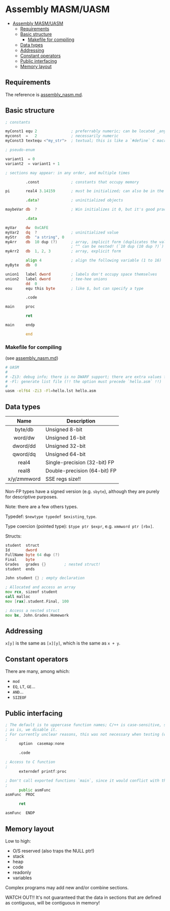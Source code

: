 # Assembly MASM/UASM

- [Assembly MASM/UASM](#assembly-masmuasm)
  - [Requirements](#requirements)
  - [Basic structure](#basic-structure)
    - [Makefile for compiling](#makefile-for-compiling)
  - [Data types](#data-types)
  - [Addressing](#addressing)
  - [Constant operators](#constant-operators)
  - [Public interfacing](#public-interfacing)
  - [Memory layout](#memory-layout)

## Requirements

The reference is [assembly_nasm.md](assembly_nasm.md).

## Basic structure

```asm
; constants

myConst1 equ 2               ; preferrably numeric; can be located _anywhere_
myconst  =   2               ; necessarily numeric
myConst3 textequ <"my_str">  ; textual; this is like a `#define` C macro (WATCH OUT!!)

; pseudo-enum

variant1  = 0
variant2  = variant1 + 1

; sections may appear: in any order, and multiple times

         .const              ; constants that occupy memory

pi       real4 3.14159       ; must be initialized; can also be in the code section!

         .data?              ; uninitialized objects

maybeVar db  ?               ; Win initializes it 0, but it's good practice not to rely on it

         .data

myVar    dw  0xCAFE
myVar2   dq  ?               ; uninitialized value
myStr    db  "a string", 0
myArr    db  10 dup (?)      ; array, implicit form (duplicates the value); can use a: constant, initialized value(s); 
                             ; ^^ can be nested! (`10 dup (10 dup ?)`)
myArr2   db  1, 2, 3         ; array, explicit form

         align 4             ; align the following variable (1 to 16)
myByte   db  0

union1   label dword         ; labels don't occupy space themselves
union2   label dword         ; tee-hee unions
         dd  0
eou      equ this byte       ; like $, but can specify a type

         .code

main     proc

         ret

main     endp

         end
```

### Makefile for compiling

(see [assembly_nasm.md](assembly_nasm.md#makefile-for-compiling))

```sh
# UASM
#
# -Zi3: debug info; there is no DWARF support; there are extra values for CodeView (Windows) info
# -Fl: generate list file (!! the option must precede `hello.asm` !!)
#
uasm -elf64 -Zi3 -Fl=hello.lst hello.asm
```

## Data types

|    Name     | Description                  |
| :---------: | ---------------------------- |
|   byte/db   | Unsigned 8-bit               |
|   word/dw   | Unsigned 16-bit              |
|  dword/dd   | Unsigned 32-bit              |
|  qword/dq   | Unsigned 64-bit              |
|    real4    | Single-precision (32-bit) FP |
|    real8    | Double-precision (64-bit) FP |
| x/y/zmmword | SSE regs size!!              |

Non-FP types have a signed version (e.g. `sbyte`), although they are purely for descriptive purposes.

Note: there are a few others types.

Typedef: `$newtype typedef $existing_type`.

Type coercion (pointed type): `$type ptr $expr`, e.g. `xmmword ptr [rbx]`.

Structs:

```asm
student  struct
Id       dword
FullName byte 64 dup (?)
Final    byte
Grades   grades {}        ; nested struct!
student  ends

John student {} ; empty declaration

; Allocated and access an array
mov rcx, sizeof student
call malloc
mov [rax].student.Final, 100

; Access a nested struct
mov bx, John.Grades.Homework
```

## Addressing

`x[y]` is the same as `[x][y]`, which is the same as `x + y`.

## Constant operators

There are many, among which:

- `mod`
- `EQ`, `LT`, `GE`...
- `AND`...
- `SIZEOF`

## Public interfacing

```asm
; The default is to uppercase function names; C/++ is case-sensitive, so in order to reference the name
; as is, we disable it.
; For currently unclear reasons, this was not necessary when testing (with UASM).
;
      option  casemap:none

      .code

; Access to C function
;
      externdef printf:proc

; Don't call exported functions `main`, since it would conflict with the C/++ entry function.
;
      public asmFunc
asmFunc  PROC

      ret

asmFunc  ENDP
```

## Memory layout

Low to high:

- O/S reserved (also traps the NULL ptr!)
- stack
- heap
- code
- readonly
- variables

Complex programs may add new and/or combine sections.

WATCH OUT!! It's not guaranteed that the data in sections that are defined as contiguous, will be contiguous in memory!
